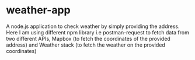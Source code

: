 # weather-app
A node.js application to check weather by simply providing the address. Here I am using different npm library i.e postman-request to fetch data from two different APIs, Mapbox (to fetch the coordinates of the provided address) and Weather stack (to fetch the weather on the provided coordinates)
